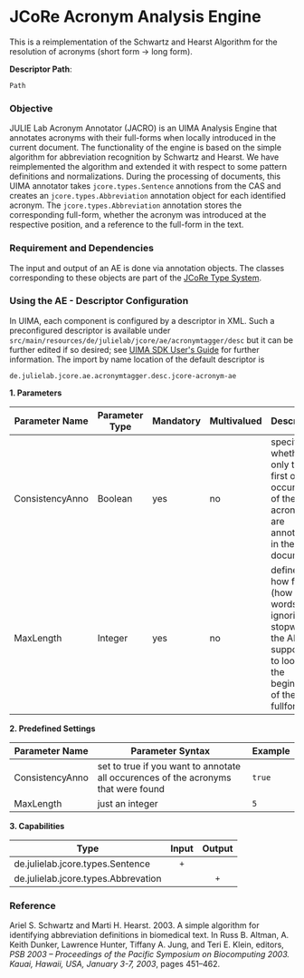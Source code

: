 # JCoRe Acronym Analysis Engine
This is a reimplementation of the Schwartz and Hearst Algorithm for the resolution of acronyms (short form → long form).  

**Descriptor Path**:
```
Path
```

### Objective
JULIE Lab Acronym Annotator (JACRO) is an UIMA Analysis Engine that annotates acronyms with their full-forms when locally introduced in the current document. The functionality of the engine is based on the simple algorithm for abbreviation recognition by Schwartz and Hearst. We have reimplemented the algorithm and extended it with respect to some pattern definitions and normalizations.
During the processing of documents, this UIMA annotator takes `jcore.types.Sentence` annotions from the CAS and creates an `jcore.types.Abbreviation` annotation object for each identified acronym. The `jcore.types.Abbreviation` annotation stores the corresponding full-form, whether the acronym was introduced at the respective position, and a reference to the full-form in the text.

### Requirement and Dependencies
The input and output of an AE is done via annotation objects. The classes corresponding to these objects are part of the [JCoRe Type System](https://github.com/JULIELab/jcore-base/tree/master/jcore-types).

### Using the AE - Descriptor Configuration
In UIMA, each component is configured by a descriptor in XML. Such a preconfigured descriptor is available under `src/main/resources/de/julielab/jcore/ae/acronymtagger/desc` but it can be further edited if so desired; see [UIMA SDK User's Guide](https://uima.apache.org/downloads/releaseDocs/2.1.0-incubating/docs/html/tools/tools.html#ugr.tools.cde) for further information. The import by name location of the default descriptor is

`de.julielab.jcore.ae.acronymtagger.desc.jcore-acronym-ae`

**1. Parameters**

| Parameter Name | Parameter Type | Mandatory | Multivalued | Description |
|----------------|----------------|-----------|-------------|-------------|
| ConsistencyAnno | Boolean | yes | no | specifies whether only the first or all occurences of the acronym are annotated in the document |
| MaxLength| Integer | yes | no | defines how far (how many words, ignoring stopwords) the AE is supposed to look for the beginning of the fullform |

**2. Predefined Settings**

| Parameter Name | Parameter Syntax | Example |
|----------------|------------------|---------|
| ConsistencyAnno | set to true if you want to annotate all occurences of the acronyms that were found | `true` |
| MaxLength| just an integer | `5` |

**3. Capabilities**

| Type | Input | Output |
|------|:-----:|:------:|
| de.julielab.jcore.types.Sentence | `+` |  |
| de.julielab.jcore.types.Abbrevation |  | `+` |


### Reference
Ariel S. Schwartz and Marti H. Hearst. 2003. A simple algorithm for identifying abbreviation definitions in biomedical text. In Russ B. Altman, A. Keith Dunker, Lawrence Hunter, Tiffany A. Jung, and Teri E. Klein, editors, *PSB 2003 – Proceedings of the Pacific Symposium on Biocomputing 2003. Kauai, Hawaii, USA, January 3-7, 2003*, pages 451–462.
